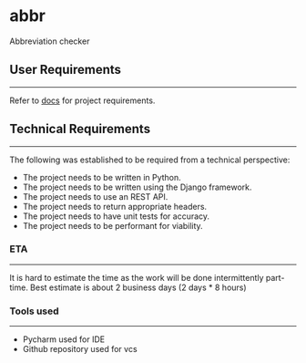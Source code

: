 # abbr
Abbreviation checker

## User Requirements
--------------------

Refer to [docs](docs/task.rst) for project requirements.

## Technical Requirements
-------------------------

The following was established to be required from a technical perspective:

- The project needs to be written in Python.
- The project needs to be written using the Django framework.
- The project needs to use an REST API.
- The project needs to return appropriate headers.
- The project needs to have unit tests for accuracy.
- The project needs to be performant for viability. 


### ETA
-------

It is hard to estimate the time as the work will be done intermittently 
part-time. Best estimate is about 2 business days (2 days * 8 hours)


### Tools used
--------------

- Pycharm used for IDE
- Github repository used for vcs
